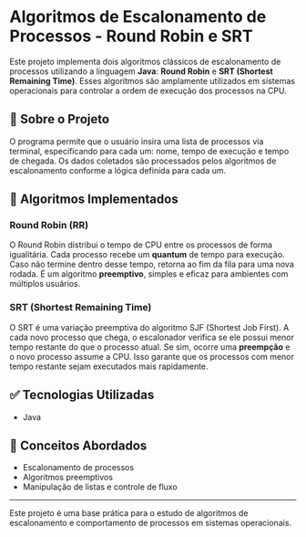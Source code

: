 # Algoritmos de Escalonamento de Processos - Round Robin e SRT

Este projeto implementa dois algoritmos clássicos de escalonamento de processos utilizando a linguagem **Java**: **Round Robin** e **SRT (Shortest Remaining Time)**. Esses algoritmos são amplamente utilizados em sistemas operacionais para controlar a ordem de execução dos processos na CPU.

## 📌 Sobre o Projeto

O programa permite que o usuário insira uma lista de processos via terminal, especificando para cada um: nome, tempo de execução e tempo de chegada. Os dados coletados são processados pelos algoritmos de escalonamento conforme a lógica definida para cada um.


## 🔄 Algoritmos Implementados

### Round Robin (RR)

O Round Robin distribui o tempo de CPU entre os processos de forma igualitária. Cada processo recebe um **quantum** de tempo para execução. Caso não termine dentro desse tempo, retorna ao fim da fila para uma nova rodada. É um algoritmo **preemptivo**, simples e eficaz para ambientes com múltiplos usuários.

### SRT (Shortest Remaining Time)

O SRT é uma variação preemptiva do algoritmo SJF (Shortest Job First). A cada novo processo que chega, o escalonador verifica se ele possui menor tempo restante do que o processo atual. Se sim, ocorre uma **preempção** e o novo processo assume a CPU. Isso garante que os processos com menor tempo restante sejam executados mais rapidamente.

## ✅ Tecnologias Utilizadas

- Java

## 🧠 Conceitos Abordados

- Escalonamento de processos
- Algoritmos preemptivos
- Manipulação de listas e controle de fluxo

---

Este projeto é uma base prática para o estudo de algoritmos de escalonamento e comportamento de processos em sistemas operacionais.
